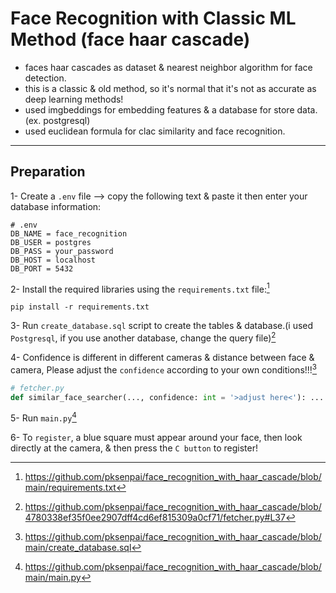 # Face Recognition with Classic ML Method (face haar cascade)
* faces haar cascades as dataset & nearest neighbor algorithm for face detection.
* this is a classic & old method, so it's normal that it's not as accurate as deep learning methods!
* used imgbeddings for embedding features & a database for store data.(ex. postgresql)
* used euclidean formula for clac similarity and face recognition.
-----
## Preparation
1- Create a `.env` file --> copy the following text & paste it then enter your database information:
```.env
# .env
DB_NAME = face_recognition
DB_USER = postgres
DB_PASS = your_password
DB_HOST = localhost
DB_PORT = 5432
```

2- Install the required libraries using the `requirements.txt` file:[^1]
```console
pip install -r requirements.txt
```

3- Run `create_database.sql` script to create the tables & database.(i used `Postgresql`, if you use another database, change the query file)[^2]

4- Confidence is different in different cameras & distance between face & camera, Please adjust the `confidence` according to your own conditions!!![^3]
```python
# fetcher.py
def similar_face_searcher(..., confidence: int = '>adjust here<'): ...
```

5- Run `main.py`[^4]

6- To `register`, a blue square must appear around your face, then look directly at the camera, & then press the `C button` to register!

[^1]: https://github.com/pksenpai/face_recognition_with_haar_cascade/blob/main/requirements.txt
[^2]: https://github.com/pksenpai/face_recognition_with_haar_cascade/blob/4780338ef35f0ee2907dff4cd6ef815309a0cf71/fetcher.py#L37
[^3]: https://github.com/pksenpai/face_recognition_with_haar_cascade/blob/main/create_database.sql
[^4]: https://github.com/pksenpai/face_recognition_with_haar_cascade/blob/main/main.py
